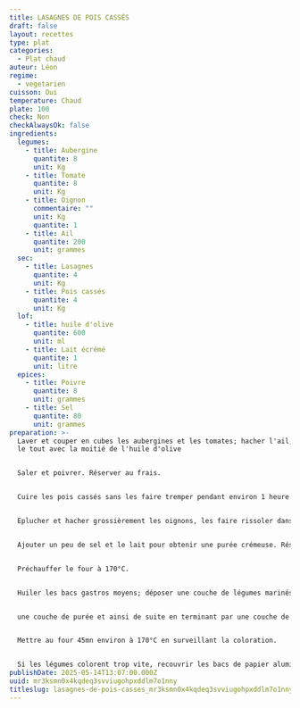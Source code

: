 ```yaml
---
title: LASAGNES DE POIS CASSÉS
draft: false
layout: recettes
type: plat
categories:
  - Plat chaud
auteur: Léon
regime:
  - vegetarien
cuisson: Oui
temperature: Chaud
plate: 100
check: Non
checkAlwaysOk: false
ingredients:
  legumes:
    - title: Aubergine
      quantite: 8
      unit: Kg
    - title: Tomate
      quantite: 8
      unit: Kg
    - title: Oignon
      commentaire: ""
      unit: Kg
      quantite: 1
    - title: Ail
      quantite: 200
      unit: grammes
  sec:
    - title: Lasagnes
      quantite: 4
      unit: Kg
    - title: Pois cassés
      quantite: 4
      unit: Kg
  lof:
    - title: huile d'olive
      quantite: 600
      unit: ml
    - title: Lait écrémé
      quantite: 1
      unit: litre
  epices:
    - title: Poivre
      quantite: 8
      unit: grammes
    - title: Sel
      quantite: 80
      unit: grammes
preparation: >-
  Laver et couper en cubes les aubergines et les tomates; hacher l'ail, mélanger
  le tout avec la moitié de l'huile d'olive


  Saler et poivrer. Réserver au frais.


  Cuire les pois cassés sans les faire tremper pendant environ 1 heure en enlevant l'écume régulièrement.


  Eplucher et hacher grossièrement les oignons, les faire rissoler dans le reste d'huile d'olive et ajouter les pois cassés.


  Ajouter un peu de sel et le lait pour obtenir une purée crémeuse. Réserver au chaud.


  Préchauffer le four à 170°C.


  Huiler les bacs gastros moyens; déposer une couche de légumes marinés puis une couche de pâte à lasagne puis


  une couche de purée et ainsi de suite en terminant par une couche de légumes qui apportera une texture grillée.


  Mettre au four 45mn environ à 170°C en surveillant la coloration.


  Si les légumes colorent trop vite, recouvrir les bacs de papier aluminium ou sulfurisé et poursuivre la cuisson.
publishDate: 2025-05-14T13:07:00.000Z
uuid: mr3ksmn0x4kqdeq3svviugohpxddlm7o1nny
titleslug: lasagnes-de-pois-casses_mr3ksmn0x4kqdeq3svviugohpxddlm7o1nny
---
```

